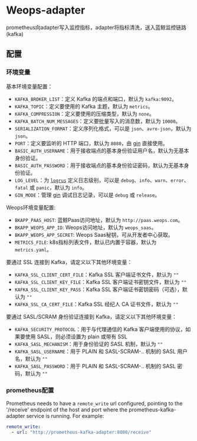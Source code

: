 # Weops-adapter
prometheus向adapter写入监控指标，adapter将指标清洗，送入蓝鲸监控链路(kafka)

## 配置

### 环境变量
基本环境变量配置：
- `KAFKA_BROKER_LIST`：定义 Kafka 的端点和端口，默认为 `kafka:9092`。
- `KAFKA_TOPIC`：定义要使用的 Kafka 主题，默认为 `metrics`。
- `KAFKA_COMPRESSION`：定义要使用的压缩类型，默认为 `none`。
- `KAFKA_BATCH_NUM_MESSAGES`：定义要批量写入的消息数，默认为 `10000`。
- `SERIALIZATION_FORMAT`：定义序列化格式，可以是 `json`、`avro-json`，默认为 `json`。
- `PORT`：定义要监听的 HTTP 端口，默认为 `8080`，由 [gin](https://github.com/gin-gonic/gin) 直接使用。
- `BASIC_AUTH_USERNAME`：用于接收端点的基本身份验证用户名，默认为无基本身份验证。
- `BASIC_AUTH_PASSWORD`：用于接收端点的基本身份验证密码，默认为无基本身份验证。
- `LOG_LEVEL`：为 [`logrus`](https://github.com/sirupsen/logrus) 定义日志级别，可以是 `debug`、`info`、`warn`、`error`、`fatal` 或 `panic`，默认为 `info`。
- `GIN_MODE`：管理 [gin](https://github.com/gin-gonic/gin) 调试日志记录，可以是 `debug` 或 `release`。

Weops环境变量配置:
- `BKAPP_PAAS_HOST`: 蓝鲸Paas访问地址，默认为 `http://paas.weops.com`。
- `BKAPP_WEOPS_APP_ID`: Weops访问地址，默认为 `weops_saas`。
- `BKAPP_WEOPS_APP_SECRET`: Weops Saas秘钥，可从开发者中心获取。
- `METRICS_FILE`: k8s指标列表文件，默认已内置于容器，默认为 `metrics.yaml`。



要通过 SSL 连接到 Kafka，请定义以下其他环境变量：
- `KAFKA_SSL_CLIENT_CERT_FILE`：Kafka SSL 客户端证书文件，默认为 `""`
- `KAFKA_SSL_CLIENT_KEY_FILE`：Kafka SSL 客户端证书密钥文件，默认为 `""`
- `KAFKA_SSL_CLIENT_KEY_PASS`：Kafka SSL 客户端证书密钥密码（可选），默认为 `""`
- `KAFKA_SSL_CA_CERT_FILE`：Kafka SSL 经纪人 CA 证书文件，默认为 `""`

要通过 SASL/SCRAM 身份验证连接到 Kafka，请定义以下其他环境变量：
- `KAFKA_SECURITY_PROTOCOL`：用于与代理通信的 Kafka 客户端使用的协议，如果要使用 SASL，则必须设置为 plain 或带有 SSL
- `KAFKA_SASL_MECHANISM`：用于身份验证的 SASL 机制，默认为 `""`
- `KAFKA_SASL_USERNAME`：用于 PLAIN 和 SASL-SCRAM-.. 机制的 SASL 用户名，默认为 `""`
- `KAFKA_SASL_PASSWORD`：用于 PLAIN 和 SASL-SCRAM-.. 机制的 SASL 密码，默认为 `""`

### prometheus配置

Prometheus needs to have a `remote_write` url configured, pointing to the '/receive' endpoint of the host and port where the prometheus-kafka-adapter service is running. For example:

```yaml
remote_write:
  - url: "http://prometheus-kafka-adapter:8080/receive"
```
